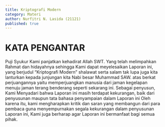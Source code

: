 ```yaml
---
title: Kriptografi Modern
category: Materi
author: Nurfitri N. Lasida (21121)
published: true
---
```

# KATA PENGANTAR
Puji Syukur Kami panjatkan kehadirat Allah SWT. Yang telah melimpahkan Rahmat dan hidayahnya sehingga Kami dapat meyelesaikan Laporan ini, yang berjudul “Kriptografi Modern” shalawat serta salam tak lupa juga kita lanturkan kepada junjungan kita Nabi besar Muhammad SAW. atas berkat perjuangannya yaitu memperjuangkan manusia dari jaman kegelapan menuju jaman terang benderang seperti sekarang ini.
Sebagai penyusun, Kami Menyadari bahwa Laporan ini masih terdapat kekurangan, baik dari penyusunan maupun tata bahasa penyampaian dalam Laporan ini Oleh karena itu, kami mengharapkan kritik dan saran yang membangun dari para pembaca guna menyempurnakan segala kekurangan dalam penyusunan Laporan ini, Kami  juga berharap agar Laporan ini bermanfaat bagi semua pihak.
 

